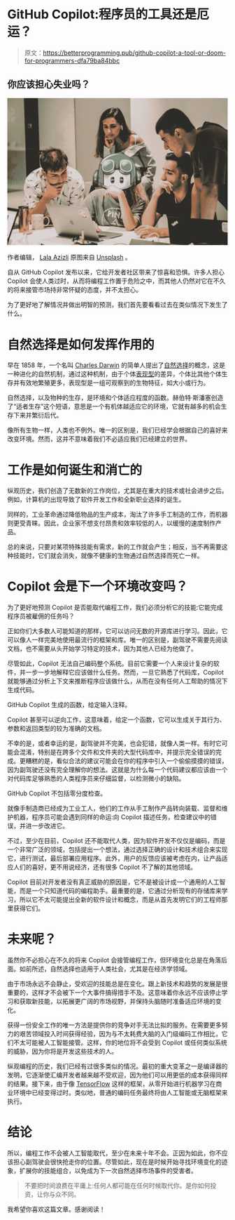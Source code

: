 # GitHub Copilot:程序员的工具还是厄运？

> 原文：<https://betterprogramming.pub/github-copilot-a-tool-or-doom-for-programmers-dfa79ba84bbc>

## 你应该担心失业吗？

![](img/38eed452d75b534829b5e569d0525811.png)

作者编辑， [Lala Azizli](https://unsplash.com/@lazizli?utm_source=unsplash&utm_medium=referral&utm_content=creditCopyText) 原图来自 [Unsplash](https://unsplash.com/?utm_source=unsplash&utm_medium=referral&utm_content=creditCopyText) 。

自从 GitHub Copilot 发布以来，它给开发者社区带来了惊喜和恐惧。许多人担心 Copilot 会使人类过时，从而将编程工作置于危险之中，而其他人仍然对它在不久的将来接管市场持非常怀疑的态度，并不太担心。

为了更好地了解情况并做出明智的预测，我们首先要看看过去在类似情况下发生了什么。

# 自然选择是如何发挥作用的

早在 1858 年，一个名叫 [Charles Darwin](https://en.wikipedia.org/wiki/Charles_Darwin) 的简单人提出了[自然选择](https://en.wikipedia.org/wiki/Natural_selection)的概念，这是一种进化的自然机制，通过这种机制，由于个体[表现型](https://en.wikipedia.org/wiki/Phenotype)的差异，个体比其他个体生存并有效地繁殖更多，表现型是一组可观察到的生物特征，如大小或行为。

自然选择，以及物种的生存，是环境和个体适应程度的函数。赫伯特·斯潘塞创造了“适者生存”这个短语，意思是一个有机体越适应它的环境，它就有越多的机会生存下来并繁衍后代。

像所有生物一样，人类也不例外。唯一的区别是，我们已经学会根据自己的喜好来改变环境。然而，这并不意味着我们不必适应我们已经建立的世界。

# 工作是如何诞生和消亡的

纵观历史，我们创造了无数新的工作岗位，尤其是在重大的技术或社会进步之后。例如，计算机的出现导致了软件开发工作和全新职业选择的诞生。

同样的，工业革命通过降低物品的生产成本，淘汰了许多手工制造的工作，而机器则更受青睐。因此，企业家不想支付昂贵和效率较低的人，以缓慢的速度制作产品。

总的来说，只要对某项特殊技能有需求，新的工作就会产生；相反，当不再需要这种技能时，它们就会消失，就像不健康的生物通过自然选择而死亡一样。

# Copilot 会是下一个环境改变吗？

为了更好地预测 Copilot 是否能取代编程工作，我们必须分析它的技能:它能完成程序员被雇佣的任务吗？

正如你们大多数人可能知道的那样，它可以访问无数的开源库进行学习。因此，它可以像人一样完美地使用最流行的框架和库。唯一的区别是，副驾驶不需要先阅读文档，也不需要从头开始学习特定的技术，因为其他人已经为他做了。

尽管如此，Copilot 无法自己编码整个系统。目前它需要一个人来设计复杂的软件，并一步一步地解释它应该做什么任务。然而，一旦它熟悉了代码库，Copilot 就能够通过分析上下文来推断程序应该做什么，从而在没有任何人工帮助的情况下生成代码。

GitHub Copilot 生成的函数，给定输入注释。

Copilot 甚至可以逆向工作，这意味着，给定一个函数，它可以生成关于其行为、参数和返回类型的较为准确的文档。

不幸的是，或者幸运的是，副驾驶并不完美，也会犯错，就像人类一样。有时它可能会混淆，特别是在跨多个文件和文件夹的大型代码库中，并提示完全错误的完成。更糟糕的是，看似合法的建议可能会在你的程序中引入一个偷偷摸摸的错误，因为副驾驶还没有完全理解你的想法。这就是为什么每一个代码建议都应该由一个对代码库足够熟悉的人类程序员来仔细监督，以检测微小的缺陷。

GitHub Copilot 不包括零分度检查。

就像手制造商已经成为工业工人，他们的工作从手工制作产品转向装载、监督和维护机器，程序员可能会遇到同样的命运:向 Copilot 描述任务，检查建议中的错误，并进一步改进它。

不过，至少在目前，Copilot 还不能取代人类，因为软件开发不仅仅是编码，而是一个非常广泛的领域，包括提出一个想法，通过选择正确的设计和技术组合来实现它，进行测试，最后部署应用程序。此外，用户的反馈应该被考虑在内，让产品适应人们的喜好，更不用说经济，还有很多 Copilot 不了解的其他领域。

Copilot 目前对开发者没有真正威胁的原因是，它不是被设计成一个通用的人工智能，而是一个只知道代码的编程助手。最重要的是，它通过分析现有的存储库来学习，所以它不太可能提出全新的软件设计和概念，而是从首先发明它们的工程师那里获得它们。

# 未来呢？

虽然你不必担心在不久的将来 Copilot 会接管编程工作，但环境变化总是在角落后面。如前所述，自然选择也适用于人类社会，尤其是在经济学领域。

由于市场永远不会静止，受欢迎的技能总是在变化。跟上新技术和趋势的发展是很重要的，这样才不会被下一个大事件搞得措手不及。这意味着你永远不应该停止学习和获取新技能，以拓展更广阔的市场视野，并保持头脑随时准备适应环境的变化。

获得一份安全工作的唯一方法是提供你的竞争对手无法比拟的服务。在需要更多努力的艰苦领域投入时间获得经验，因为与不太耗费大脑的入门级编码工作相比，它们不太可能被人工智能接管。这样，你的地位将不会受到 Copilot 或任何类似系统的威胁，因为你将是开发这些技术的人。

纵观编程的历史，我们已经有过很多类似的情况。最初的重大变革之一是编译器的发明，它逐渐使汇编开发者越来越不受欢迎，因为他们可以用更低的成本获得同样的结果。接下来，由于像 [TensorFlow](https://en.wikipedia.org/wiki/TensorFlow) 这样的框架，从零开始进行机器学习在商业环境中已经变得过时。类似地，普通的编码任务最终将由人工智能或无脑框架来执行。

# 结论

所以，编程工作不会被人工智能取代，至少在未来十年不会。正因为如此，你不应该担心副驾驶会很快抢走你的位置。尽管如此，现在是时候开始寻找环境变化的迹象，扩展你的技能组合，以免成为下一次自然选择市场事件的受害者。

> 不要把时间浪费在平庸上:任何人都可能在任何时候取代你。是你如何投资，让你与众不同。

我希望你喜欢这篇文章。感谢阅读！